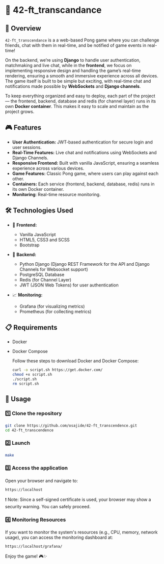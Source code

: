 # 🏓 42-ft_transcandance

## 📌 Overview

`42-ft_transcendance` is a a web-based Pong game where you can challenge friends, chat with them in real-time, and be notified of game events in real-time!

On the backend, we’re using **Django** to handle user authentication, matchmaking and live chat, while in the **frontend**, we focus on implementing responsive design and handling the game’s real-time rendering, ensuring a smooth and immersive experience across all devices. The game itself is built to be simple but exciting, with real-time chat and notifications made possible by **WebSockets** and **Django channels**.

To keep everything organized and easy to deploy, each part of the project — the frontend, backend, database and redis (for channel layer) runs in its own **Docker container**. This makes it easy to scale and maintain as the project grows.

## 🎮 Features

- **User Authentication:** JWT-based authentication for secure login and user sessions.
- **Real-Time Features:** Live chat and notifications using WebSockets and Django Channels.
- **Responsive Frontend:** Built with vanilla JavaScript, ensuring a seamless experience across various devices.
- **Game Features:** Classic Pong game, where users can play against each other.
- **Containers:** Each service (frontend, backend, database, redis) runs in its own Docker container.
- **Monitoring**: Real-time resource monitoring.

## 🛠️ Technologies Used

- 🎨 **Frontend:**
  - Vanilla JavaScript
  - HTML5, CSS3 and SCSS
  - Bootstrap

- 🔧 **Backend:**
  - Python Django (Django REST Framework for the API and Django Channels for Websocket support)
  - PostgreSQL Database
  - Redis (for Channel Layer)
  - JWT (JSON Web Tokens) for user authentication

- 📈 **Monitoring:**
  - Grafana (for visualizing metrics)
  - Prometheus (for collecting metrics)

## 📋 Requirements
- Docker
- Docker Compose

  Follow these steps to download Docker and Docker Compose:
  
  ```bash
  curl -o script.sh https://get.docker.com/
  chmod +x script.sh
  ./script.sh
  rm script.sh
  ```

## 🚀 Usage

### 1️⃣ Clone the repository
  
```bash
git clone https://github.com/osajide/42-ft_transcendence.git
cd 42-ft_transcendence
```

### 2️⃣ Launch
```bash
make
```

### 3️⃣ Access the application

Open your browser and navigate to:

```bash
https://localhost
```
  ❗️ Note: Since a self-signed certificate is used, your browser may show a security warning. You can safely proceed.

### 4️⃣ Monitoring Resources

If you want to monitor the system's resources (e.g., CPU, memory, network usage), you can access the monitoring dashboard at:

```bash
https://localhost/grafana/
```




Enjoy the game! 🎮✨